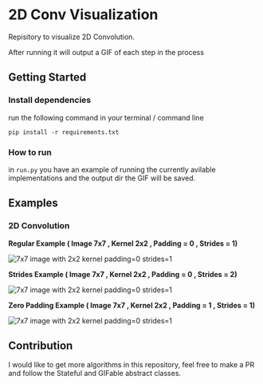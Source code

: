 # 2D Conv Visualization
Repisitory to visualize 2D Convolution.

After running it will output a GIF of each step in the process


## Getting Started

### Install dependencies

run the following command in your terminal / command line

`pip install -r requirements.txt`


### How to run

in `run.py` you have an example of running the currently avilable implementations and the output dir the GIF will be saved.

## Examples 

### 2D Convolution

**Regular Example ( Image 7x7 , Kernel 2x2 , Padding = 0 , Strides = 1)**


![7x7 image with 2x2 kernel padding=0 strides=1](https://github.com/eranns/IP_visualize/blob/master/examples/7x7_2x2_padding0_strides1.gif)

**Strides Example ( Image 7x7 , Kernel 2x2 , Padding = 0 , Strides = 2)**

![7x7 image with 2x2 kernel padding=0 strides=1](https://github.com/eranns/IP_visualize/blob/master/examples/7x7_2x2_padding0_strides2.gif)

**Zero Padding Example ( Image 7x7 , Kernel 2x2 , Padding = 1 , Strides = 1)**

![7x7 image with 2x2 kernel padding=0 strides=1](https://github.com/eranns/IP_visualize/blob/master/examples/7x7_2x2_padding=1_strides=1.gif)



## Contribution

I would like to get more algorithms in this repository, feel free to make a PR and follow the Stateful and GIFable abstract classes.
